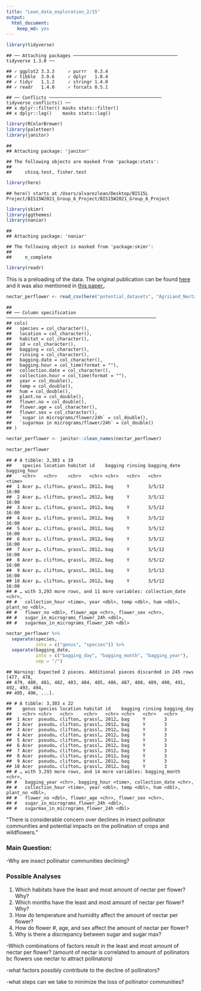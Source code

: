 ```yaml
---
title: "Lean_data_exploration_2/15"
output: 
  html_document: 
    keep_md: yes
---
```





```r
library(tidyverse)
```

```
## ── Attaching packages ─────────────────────────────────────── tidyverse 1.3.0 ──
```

```
## ✓ ggplot2 3.3.3     ✓ purrr   0.3.4
## ✓ tibble  3.0.6     ✓ dplyr   1.0.4
## ✓ tidyr   1.1.2     ✓ stringr 1.4.0
## ✓ readr   1.4.0     ✓ forcats 0.5.1
```

```
## ── Conflicts ────────────────────────────────────────── tidyverse_conflicts() ──
## x dplyr::filter() masks stats::filter()
## x dplyr::lag()    masks stats::lag()
```

```r
library(RColorBrewer)
library(paletteer)
library(janitor)
```

```
## 
## Attaching package: 'janitor'
```

```
## The following objects are masked from 'package:stats':
## 
##     chisq.test, fisher.test
```

```r
library(here)
```

```
## here() starts at /Users/alvarezlean/Desktop/BIS15L Project/BIS15W2021_Group_6_Project/BIS15W2021_Group_6_Project
```

```r
library(skimr)
library(ggthemes)
library(naniar)
```

```
## 
## Attaching package: 'naniar'
```

```
## The following object is masked from 'package:skimr':
## 
##     n_complete
```

```r
library(readr)
```

This is a preloading of the data. The original publication can be found [here](https://doi.org/10.1038/nature16532) and it was also mentioned in [this paper.](https://doi.org/10.1111/2041-210X.12779).

```r
nectar_perflower <- read_csv(here("potential_datasets", "AgriLand_Nectar_perflower.csv"))
```

```
## 
## ── Column specification ────────────────────────────────────────────────────────
## cols(
##   species = col_character(),
##   location = col_character(),
##   habitat = col_character(),
##   id = col_character(),
##   bagging = col_character(),
##   rinsing = col_character(),
##   bagging.date = col_character(),
##   bagging.hour = col_time(format = ""),
##   collection.date = col_character(),
##   collection.hour = col_time(format = ""),
##   year = col_double(),
##   temp = col_double(),
##   hum = col_double(),
##   plant.no = col_double(),
##   flower.no = col_double(),
##   flower.age = col_character(),
##   flower.sex = col_character(),
##   `sugar in micrograms/flower/24h` = col_double(),
##   `sugarmax in micrograms/flower/24h` = col_double()
## )
```


```r
nectar_perflower <- janitor::clean_names(nectar_perflower)
```


```r
nectar_perflower
```

```
## # A tibble: 3,303 x 19
##    species location habitat id    bagging rinsing bagging_date bagging_hour
##    <chr>   <chr>    <chr>   <chr> <chr>   <chr>   <chr>        <time>      
##  1 Acer p… clifton… grassl… 2012… bag     Y       3/5/12       16:00       
##  2 Acer p… clifton… grassl… 2012… bag     Y       3/5/12       16:00       
##  3 Acer p… clifton… grassl… 2012… bag     Y       3/5/12       16:00       
##  4 Acer p… clifton… grassl… 2012… bag     Y       3/5/12       16:00       
##  5 Acer p… clifton… grassl… 2012… bag     Y       3/5/12       16:00       
##  6 Acer p… clifton… grassl… 2012… bag     Y       3/5/12       16:00       
##  7 Acer p… clifton… grassl… 2012… bag     Y       3/5/12       16:00       
##  8 Acer p… clifton… grassl… 2012… bag     Y       3/5/12       16:00       
##  9 Acer p… clifton… grassl… 2012… bag     Y       3/5/12       16:00       
## 10 Acer p… clifton… grassl… 2012… bag     Y       3/5/12       16:00       
## # … with 3,293 more rows, and 11 more variables: collection_date <chr>,
## #   collection_hour <time>, year <dbl>, temp <dbl>, hum <dbl>, plant_no <dbl>,
## #   flower_no <dbl>, flower_age <chr>, flower_sex <chr>,
## #   sugar_in_micrograms_flower_24h <dbl>,
## #   sugarmax_in_micrograms_flower_24h <dbl>
```


```r
nectar_perflower %>% 
  separate(species,
           into = c("genus", "species")) %>% 
  separate(bagging_date,
           into = c("bagging_day", "bagging_month", "bagging_year"),
           sep = "/")
```

```
## Warning: Expected 2 pieces. Additional pieces discarded in 245 rows [477, 478,
## 479, 480, 481, 482, 483, 484, 485, 486, 487, 488, 489, 490, 491, 492, 493, 494,
## 495, 496, ...].
```

```
## # A tibble: 3,303 x 22
##    genus species location habitat id    bagging rinsing bagging_day
##    <chr> <chr>   <chr>    <chr>   <chr> <chr>   <chr>   <chr>      
##  1 Acer  pseudo… clifton… grassl… 2012… bag     Y       3          
##  2 Acer  pseudo… clifton… grassl… 2012… bag     Y       3          
##  3 Acer  pseudo… clifton… grassl… 2012… bag     Y       3          
##  4 Acer  pseudo… clifton… grassl… 2012… bag     Y       3          
##  5 Acer  pseudo… clifton… grassl… 2012… bag     Y       3          
##  6 Acer  pseudo… clifton… grassl… 2012… bag     Y       3          
##  7 Acer  pseudo… clifton… grassl… 2012… bag     Y       3          
##  8 Acer  pseudo… clifton… grassl… 2012… bag     Y       3          
##  9 Acer  pseudo… clifton… grassl… 2012… bag     Y       3          
## 10 Acer  pseudo… clifton… grassl… 2012… bag     Y       3          
## # … with 3,293 more rows, and 14 more variables: bagging_month <chr>,
## #   bagging_year <chr>, bagging_hour <time>, collection_date <chr>,
## #   collection_hour <time>, year <dbl>, temp <dbl>, hum <dbl>, plant_no <dbl>,
## #   flower_no <dbl>, flower_age <chr>, flower_sex <chr>,
## #   sugar_in_micrograms_flower_24h <dbl>,
## #   sugarmax_in_micrograms_flower_24h <dbl>
```

"There is considerable concern over declines in insect pollinator communities and potential impacts on the pollination of crops and wildflowers."

### Main Question:
-Why are insect pollinator communities declining?

### Possible Analyses
1. Which habitats have the least and most amount of nectar per flower? Why?
2. Which months have the least and most amount of nectar per flower? Why?
2. How do temperature and humidity affect the amount of nectar per flower?
3. How do flower #, age, and sex affect the amount of nectar per flower?
4. Why is there a discrepancy between sugar and sugar max?

-Which combinations of factors result in the least and most amount of nectar per flower? 
  (amount of nectar is correlated to amount of pollinators bc flowers use nectar to attract pollinators)
  
-what factors possibly contribute to the decline of pollinators?

-what steps can we take to minimize the loss of pollinator communities?
